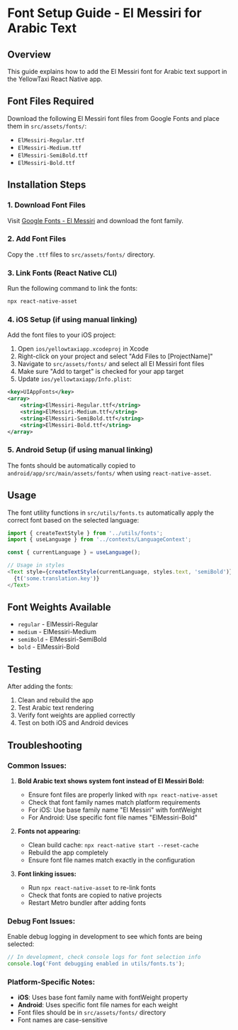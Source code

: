 # Font Setup Guide - El Messiri for Arabic Text

## Overview
This guide explains how to add the El Messiri font for Arabic text support in the YellowTaxi React Native app.

## Font Files Required
Download the following El Messiri font files from Google Fonts and place them in `src/assets/fonts/`:

- `ElMessiri-Regular.ttf`
- `ElMessiri-Medium.ttf`
- `ElMessiri-SemiBold.ttf`
- `ElMessiri-Bold.ttf`

## Installation Steps

### 1. Download Font Files
Visit [Google Fonts - El Messiri](https://fonts.google.com/specimen/El+Messiri) and download the font family.

### 2. Add Font Files
Copy the `.ttf` files to `src/assets/fonts/` directory.

### 3. Link Fonts (React Native CLI)
Run the following command to link the fonts:
```bash
npx react-native-asset
```

### 4. iOS Setup (if using manual linking)
Add the font files to your iOS project:
1. Open `ios/yellowtaxiapp.xcodeproj` in Xcode
2. Right-click on your project and select "Add Files to [ProjectName]"
3. Navigate to `src/assets/fonts/` and select all El Messiri font files
4. Make sure "Add to target" is checked for your app target
5. Update `ios/yellowtaxiapp/Info.plist`:

```xml
<key>UIAppFonts</key>
<array>
    <string>ElMessiri-Regular.ttf</string>
    <string>ElMessiri-Medium.ttf</string>
    <string>ElMessiri-SemiBold.ttf</string>
    <string>ElMessiri-Bold.ttf</string>
</array>
```

### 5. Android Setup (if using manual linking)
The fonts should be automatically copied to `android/app/src/main/assets/fonts/` when using `react-native-asset`.

## Usage
The font utility functions in `src/utils/fonts.ts` automatically apply the correct font based on the selected language:

```typescript
import { createTextStyle } from '../utils/fonts';
import { useLanguage } from '../contexts/LanguageContext';

const { currentLanguage } = useLanguage();

// Usage in styles
<Text style={createTextStyle(currentLanguage, styles.text, 'semiBold')}>
  {t('some.translation.key')}
</Text>
```

## Font Weights Available
- `regular` - ElMessiri-Regular
- `medium` - ElMessiri-Medium
- `semiBold` - ElMessiri-SemiBold
- `bold` - ElMessiri-Bold

## Testing
After adding the fonts:
1. Clean and rebuild the app
2. Test Arabic text rendering
3. Verify font weights are applied correctly
4. Test on both iOS and Android devices

## Troubleshooting

### Common Issues:

1. **Bold Arabic text shows system font instead of El Messiri Bold:**
   - Ensure font files are properly linked with `npx react-native-asset`
   - Check that font family names match platform requirements
   - For iOS: Use base family name "El Messiri" with fontWeight
   - For Android: Use specific font file names "ElMessiri-Bold"

2. **Fonts not appearing:**
   - Clean build cache: `npx react-native start --reset-cache`
   - Rebuild the app completely
   - Ensure font file names match exactly in the configuration

3. **Font linking issues:**
   - Run `npx react-native-asset` to re-link fonts
   - Check that fonts are copied to native projects
   - Restart Metro bundler after adding fonts

### Debug Font Issues:
Enable debug logging in development to see which fonts are being selected:
```javascript
// In development, check console logs for font selection info
console.log('Font debugging enabled in utils/fonts.ts');
```

### Platform-Specific Notes:
- **iOS**: Uses base font family name with fontWeight property
- **Android**: Uses specific font file names for each weight
- Font files should be in `src/assets/fonts/` directory
- Font names are case-sensitive
